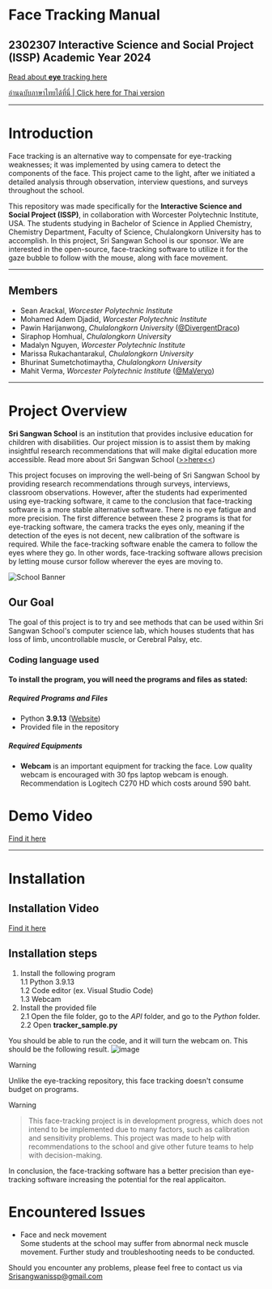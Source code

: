 # Face Tracking Manual 

## 2302307 Interactive Science and Social Project (ISSP) Academic Year 2024

[Read about **eye** tracking here](https://github.com/DivergentDraco/School-Eye-Gaze-Project)

[อ่านฉบับภาษาไทยได้ที่นี่ | Click here for Thai version](MANUAL_TH.md)

---

# Introduction

Face tracking is an alternative way to compensate for eye-tracking weaknesses; it was implemented by using camera to detect the components of the face. This project came to the light, after we initiated a detailed analysis through observation, interview questions, and surveys throughout the school.

This repository was made specifically for the  **Interactive Science and Social Project 
 (ISSP)**, in collaboration with Worcester Polytechnic Institute, USA. The students studying in Bachelor of Science in Applied Chemistry, Chemistry Department, Faculty of Science, Chulalongkorn University has to accomplish. In this project, Sri Sangwan School is our sponsor. We are interested in the open-source, face-tracking software to utilize it for the gaze bubble to follow with the mouse, along with face movement.

---

## Members
 * Sean Arackal, *Worcester Polytechnic Institute*
 * Mohamed Adem Djadid, *Worcester Polytechnic Institute*
 * Pawin Harijanwong, *Chulalongkorn University* ([@DivergentDraco](https://github.com/DivergentDraco))
 * Siraphop Homhual, *Chulalongkorn University*
 * Madalyn Nguyen, *Worcester Polytechnic Institute*
 * Marissa Rukachantarakul, *Chulalongkorn University*
 * Bhurinat Sumetchotimaytha, *Chulalongkorn University*
 * Mahit Verma, *Worcester Polytechnic Institute* ([@MaVeryo](https://github.com/MaVeryo))

---

# Project Overview

**Sri Sangwan School** is an institution that provides inclusive education for children with disabilities. Our project mission is to assist them by making insightful research recommendations that will make digital education more accessible. Read more about Sri Sangwan School ([>>here<<](http://www.swn.ac.th/mainpage))

This project focuses on improving the well-being of Sri Sangwan School by providing research recommendations through surveys, interviews, classroom observations. However, after the students had experimented using eye-tracking software, it came to the conclusion that face-tracking software is a more stable alternative software. There is no eye fatigue and more precision. The first difference between these 2 programs is that for eye-tracking software, the camera tracks the eyes only, meaning if the detection of the eyes is not decent, new calibration of the software is required. While the face-tracking software enable the camera to follow the eyes where they go. In other words, face-tracking software allows precision by letting mouse cursor follow wherever the eyes are moving to.

![School Banner](https://github.com/user-attachments/assets/9b123cf6-f919-4abe-b54b-365a5b79b447)

## Our Goal
The goal of this project is to try and see methods that can be used within Sri Sangwan School's computer science lab, which houses students that has loss of limb, uncontrollable muscle, or Cerebral Palsy, etc.

### Coding language used
#### To install the program, you will need the programs and files as stated:
##### Required Programs and Files
 - Python **3.9.13** ([Website](https://www.python.org/downloads/release/python-3913/))
 - Provided file in the repository

##### Required Equipments
 - **Webcam** is an important equipment for tracking the face. Low quality webcam is encouraged with 30 fps laptop webcam is enough.
   Recommendation is Logitech C270 HD which costs around 590 baht.

# Demo Video
[Find it here]()

---

# Installation

## Installation Video
[Find it here]() 

## Installation steps
1. Install the following program\
 1.1 Python 3.9.13\
 1.2 Code editor (ex. Visual Studio Code)\
 1.3 Webcam
3. Install the provided file\
 2.1 Open the file folder, go to the *API* folder, and go to the *Python* folder.\
 2.2 Open **tracker_sample.py**

You should be able to run the code, and it will turn the webcam on. This should be the following result.
![image](https://github.com/user-attachments/assets/36076fa7-91a7-4614-afd1-66ebf377c9c8)


> [!WARNING]
> Unlike the eye-tracking repository, this face tracking doesn't consume budget on programs.

> [!WARNING]
> > This face-tracking project is in development progress, which does not intend to be implemented due to many factors, such as calibration and sensitivity problems. This project was made to help with recommendations to the school and give other future teams to help with decision-making.

In conclusion, the face-tracking software has a better precision than eye-tracking software increasing the potential for the real applicaiton.

# Encountered Issues
- Face and neck movement\
  Some students at the school may suffer from abnormal neck muscle movement. Further study and troubleshooting needs to be conducted.

Should you encounter any problems, please feel free to contact us via Srisangwanissp@gmail.com
